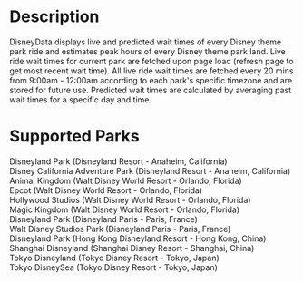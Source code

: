 # Description
DisneyData displays live and predicted wait times of every Disney theme park ride and estimates peak hours of every Disney theme park land. Live ride wait times 
for current park are fetched upon page load (refresh page to get most recent wait time). All live ride wait times are fetched every 20 mins from 9:00am - 12:00am
according to each park's specific timezone and are stored for future use. Predicted wait times are calculated by averaging past wait times for a specific day and time.<br>
# Supported Parks <br>
Disneyland Park (Disneyland Resort - Anaheim, California) <br> 
Disney California Adventure Park (Disneyland Resort - Anaheim, California) <br>
Animal Kingdom (Walt Disney World Resort - Orlando, Florida) <br>
Epcot (Walt Disney World Resort - Orlando, Florida) <br>
Hollywood Studios (Walt Disney World Resort - Orlando, Florida) <br>
Magic Kingdom (Walt Disney World Resort - Orlando, Florida) <br>
Disneyland Park (Disneyland Paris - Paris, France) <br>
Walt Disney Studios Park (Disneyland Paris - Paris, France) <br>
Disneyland Park (Hong Kong Disneyland Resort - Hong Kong, China) <br>
Shanghai Disneyland (Shanghai Disney Resort - Shanghai, China) <br>
Tokyo Disneyland (Tokyo Disney Resort - Tokyo, Japan) <br>
Tokyo DisneySea (Tokyo Disney Resort - Tokyo, Japan) <br>
